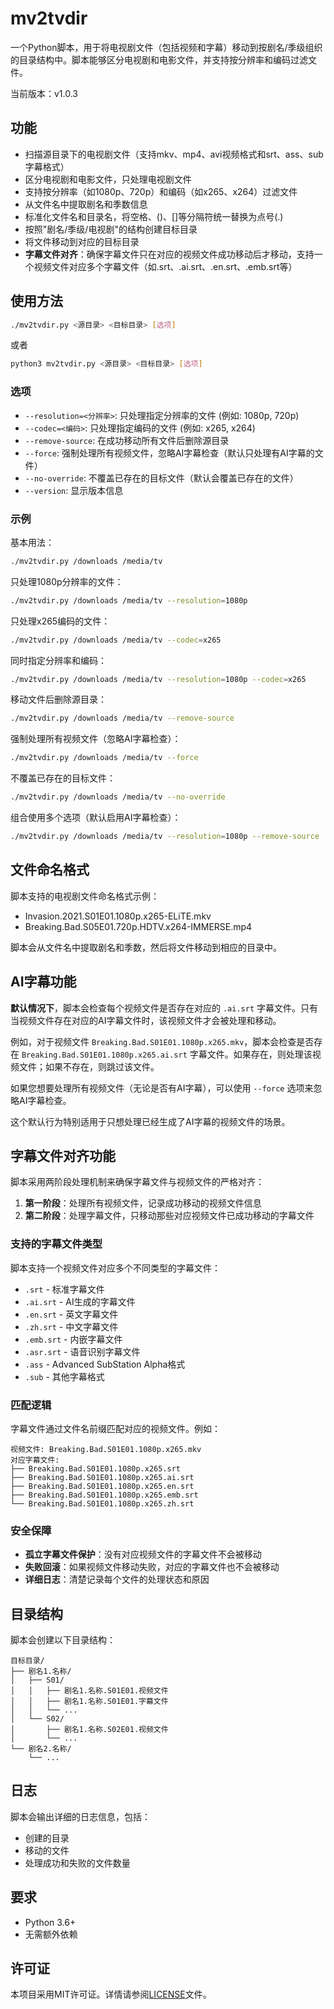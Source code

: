 # mv2tvdir

一个Python脚本，用于将电视剧文件（包括视频和字幕）移动到按剧名/季级组织的目录结构中。脚本能够区分电视剧和电影文件，并支持按分辨率和编码过滤文件。

当前版本：v1.0.3

## 功能

- 扫描源目录下的电视剧文件（支持mkv、mp4、avi视频格式和srt、ass、sub字幕格式）
- 区分电视剧和电影文件，只处理电视剧文件
- 支持按分辨率（如1080p、720p）和编码（如x265、x264）过滤文件
- 从文件名中提取剧名和季数信息
- 标准化文件名和目录名，将空格、()、[]等分隔符统一替换为点号(.)
- 按照"剧名/季级/电视剧"的结构创建目标目录
- 将文件移动到对应的目标目录
- **字幕文件对齐**：确保字幕文件只在对应的视频文件成功移动后才移动，支持一个视频文件对应多个字幕文件（如.srt、.ai.srt、.en.srt、.emb.srt等）

## 使用方法

```bash
./mv2tvdir.py <源目录> <目标目录> [选项]
```

或者

```bash
python3 mv2tvdir.py <源目录> <目标目录> [选项]
```

### 选项

- `--resolution=<分辨率>`: 只处理指定分辨率的文件 (例如: 1080p, 720p)
- `--codec=<编码>`: 只处理指定编码的文件 (例如: x265, x264)
- `--remove-source`: 在成功移动所有文件后删除源目录
- `--force`: 强制处理所有视频文件，忽略AI字幕检查（默认只处理有AI字幕的文件）
- `--no-override`: 不覆盖已存在的目标文件（默认会覆盖已存在的文件）
- `--version`: 显示版本信息

### 示例

基本用法：
```bash
./mv2tvdir.py /downloads /media/tv
```

只处理1080p分辨率的文件：
```bash
./mv2tvdir.py /downloads /media/tv --resolution=1080p
```

只处理x265编码的文件：
```bash
./mv2tvdir.py /downloads /media/tv --codec=x265
```

同时指定分辨率和编码：
```bash
./mv2tvdir.py /downloads /media/tv --resolution=1080p --codec=x265
```

移动文件后删除源目录：
```bash
./mv2tvdir.py /downloads /media/tv --remove-source
```

强制处理所有视频文件（忽略AI字幕检查）：
```bash
./mv2tvdir.py /downloads /media/tv --force
```

不覆盖已存在的目标文件：
```bash
./mv2tvdir.py /downloads /media/tv --no-override
```

组合使用多个选项（默认启用AI字幕检查）：
```bash
./mv2tvdir.py /downloads /media/tv --resolution=1080p --remove-source
```

## 文件命名格式

脚本支持的电视剧文件命名格式示例：

- Invasion.2021.S01E01.1080p.x265-ELiTE.mkv
- Breaking.Bad.S05E01.720p.HDTV.x264-IMMERSE.mp4

脚本会从文件名中提取剧名和季数，然后将文件移动到相应的目录中。

## AI字幕功能

**默认情况下**，脚本会检查每个视频文件是否存在对应的 `.ai.srt` 字幕文件。只有当视频文件存在对应的AI字幕文件时，该视频文件才会被处理和移动。

例如，对于视频文件 `Breaking.Bad.S01E01.1080p.x265.mkv`，脚本会检查是否存在 `Breaking.Bad.S01E01.1080p.x265.ai.srt` 字幕文件。如果存在，则处理该视频文件；如果不存在，则跳过该文件。

如果您想要处理所有视频文件（无论是否有AI字幕），可以使用 `--force` 选项来忽略AI字幕检查。

这个默认行为特别适用于只想处理已经生成了AI字幕的视频文件的场景。

## 字幕文件对齐功能

脚本采用两阶段处理机制来确保字幕文件与视频文件的严格对齐：

1. **第一阶段**：处理所有视频文件，记录成功移动的视频文件信息
2. **第二阶段**：处理字幕文件，只移动那些对应视频文件已成功移动的字幕文件

### 支持的字幕文件类型

脚本支持一个视频文件对应多个不同类型的字幕文件：

- `.srt` - 标准字幕文件
- `.ai.srt` - AI生成的字幕文件
- `.en.srt` - 英文字幕文件
- `.zh.srt` - 中文字幕文件
- `.emb.srt` - 内嵌字幕文件
- `.asr.srt` - 语音识别字幕文件
- `.ass` - Advanced SubStation Alpha格式
- `.sub` - 其他字幕格式

### 匹配逻辑

字幕文件通过文件名前缀匹配对应的视频文件。例如：

```
视频文件: Breaking.Bad.S01E01.1080p.x265.mkv
对应字幕文件:
├── Breaking.Bad.S01E01.1080p.x265.srt
├── Breaking.Bad.S01E01.1080p.x265.ai.srt
├── Breaking.Bad.S01E01.1080p.x265.en.srt
├── Breaking.Bad.S01E01.1080p.x265.emb.srt
└── Breaking.Bad.S01E01.1080p.x265.zh.srt
```

### 安全保障

- **孤立字幕文件保护**：没有对应视频文件的字幕文件不会被移动
- **失败回滚**：如果视频文件移动失败，对应的字幕文件也不会被移动
- **详细日志**：清楚记录每个文件的处理状态和原因

## 目录结构

脚本会创建以下目录结构：

```
目标目录/
├── 剧名1.名称/
│   ├── S01/
│   │   ├── 剧名1.名称.S01E01.视频文件
│   │   ├── 剧名1.名称.S01E01.字幕文件
│   │   └── ...
│   └── S02/
│       ├── 剧名1.名称.S02E01.视频文件
│       └── ...
└── 剧名2.名称/
    └── ...
```

## 日志

脚本会输出详细的日志信息，包括：

- 创建的目录
- 移动的文件
- 处理成功和失败的文件数量

## 要求

- Python 3.6+
- 无需额外依赖

## 许可证

本项目采用MIT许可证。详情请参阅[LICENSE](LICENSE)文件。